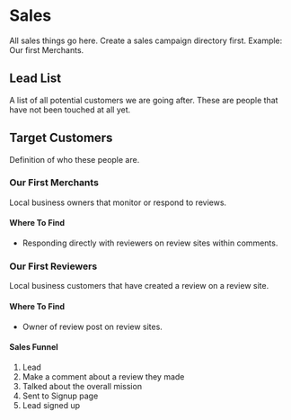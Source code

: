 # Sales
All sales things go here.
Create a sales campaign directory first.  Example: Our first Merchants.

## Lead List
A list of all potential customers we are going after.  These are people that have not been touched at all yet.

## Target Customers
Definition of who these people are.


### Our First Merchants
Local business owners that monitor or respond to reviews.
#### Where To Find
- Responding directly with reviewers on review sites within comments.

### Our First Reviewers
Local business customers that have created a review on a review site.
#### Where To Find
- Owner of review post on review sites.

#### Sales Funnel
1. Lead
2. Make a comment about a review they made
3. Talked about the overall mission
4. Sent to Signup page
5. Lead signed up
